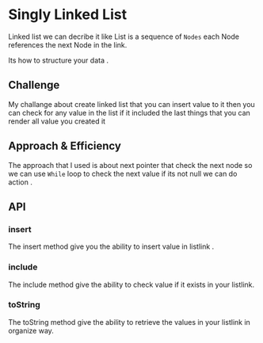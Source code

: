 # Singly Linked List
Linked list we can decribe it like  List is a sequence of `Nodes`
each Node references the next Node in the link.

Its how to structure your data . 

## Challenge
My challange about create linked list that you can insert value to it then you can check for any value in the list if it included 
the last things that you can render all value you created it 

## Approach & Efficiency
The approach that I used is about next pointer that check the next node so we can use `While` loop to check the next value if its not null we can do action .

## API
### insert 
The insert method give you the ability to insert value in listlink .
### include 
The include method give the ability to check value if it exists in your listlink.
### toString 
The toString method give the ability to retrieve the values in your listlink in organize way.